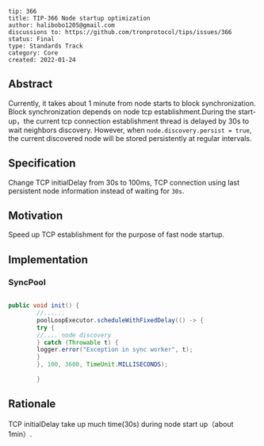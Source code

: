 ```
tip: 366
title: TIP-366 Node startup optimization
author: halibobo1205@gmail.com
discussions to: https://github.com/tronprotocol/tips/issues/366
status: Final
type: Standards Track
category: Core
created: 2022-01-24
```

## Abstract
Currently, it takes about 1 minute from node starts  to  block synchronization. Block synchronization depends on node tcp establishment.During the start-up，the current tcp connection establishment thread is delayed by 30s to wait neighbors discovery. However, when `node.discovery.persist = true`, the current discovered node will be stored persistently at regular intervals.

## Specification

Change TCP initialDelay  from 30s to 100ms, TCP connection using last persistent node information instead of waiting for `30s`.

## Motivation
Speed up TCP establishment for the purpose of fast node startup.

## Implementation

### SyncPool
```java

public void init() {
        //......
        poolLoopExecutor.scheduleWithFixedDelay(() -> {
        try {
        //.... node discovery
        } catch (Throwable t) {
        logger.error("Exception in sync worker", t);
        }
        }, 100, 3600, TimeUnit.MILLISECONDS);
        
        }        
```


## Rationale
TCP initialDelay take up  much time(30s) during node start up（about 1min）.